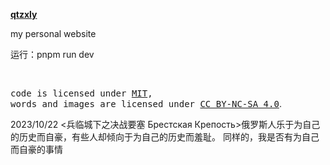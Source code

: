 **[qtzxly](https://qtzxly.github.io/)**

my personal website

运行：pnpm run dev 

<br>

<samp>code is licensed under <a href='./LICENSE'>MIT</a>,<br> words and images are licensed under <a href='https://creativecommons.org/licenses/by-nc-sa/4.0/'>CC BY-NC-SA 4.0</a></samp>.

2023/10/22  <兵临城下之决战要塞 Брестская Крепость>俄罗斯人乐于为自己的历史而自豪，有些人却倾向于为自己的历史而羞耻。  同样的，我是否有为自己而自豪的事情
